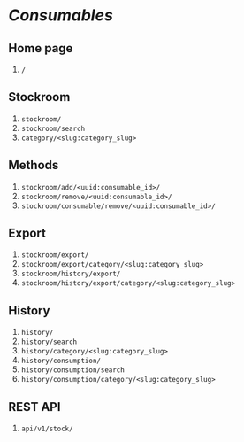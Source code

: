 # ***Consumables***

## Home page

1. ```/```

## Stockroom

1. ```stockroom/```
2. ```stockroom/search```
3. ```category/<slug:category_slug>```

## Methods

1. ```stockroom/add/<uuid:consumable_id>/```
2. ```stockroom/remove/<uuid:consumable_id>/```
3. ```stockroom/consumable/remove/<uuid:consumable_id>/```

## Export

1. ```stockroom/export/```
2. ```stockroom/export/category/<slug:category_slug>```
3. ```stockroom/history/export/```
4. ```stockroom/history/export/category/<slug:category_slug>```

## History

1. ```history/```
2. ```history/search```
3. ```history/category/<slug:category_slug>```
4. ```history/consumption/```
5. ```history/consumption/search```
6. ```history/consumption/category/<slug:category_slug>```

## REST API

1. ```api/v1/stock/```
